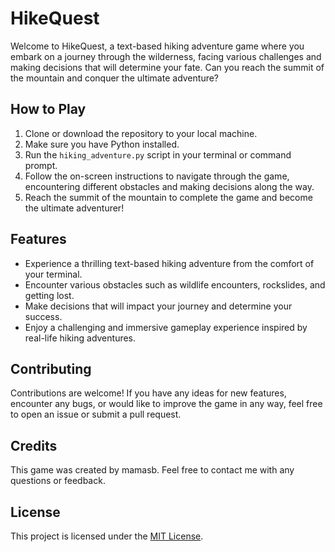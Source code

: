 # HikeQuest

Welcome to HikeQuest, a text-based hiking adventure game where you embark on a journey through the wilderness, facing various challenges and making decisions that will determine your fate. Can you reach the summit of the mountain and conquer the ultimate adventure?

## How to Play

1. Clone or download the repository to your local machine.
2. Make sure you have Python installed.
3. Run the `hiking_adventure.py` script in your terminal or command prompt.
4. Follow the on-screen instructions to navigate through the game, encountering different obstacles and making decisions along the way.
5. Reach the summit of the mountain to complete the game and become the ultimate adventurer!

## Features

- Experience a thrilling text-based hiking adventure from the comfort of your terminal.
- Encounter various obstacles such as wildlife encounters, rockslides, and getting lost.
- Make decisions that will impact your journey and determine your success.
- Enjoy a challenging and immersive gameplay experience inspired by real-life hiking adventures.

## Contributing

Contributions are welcome! If you have any ideas for new features, encounter any bugs, or would like to improve the game in any way, feel free to open an issue or submit a pull request.

## Credits

This game was created by mamasb. Feel free to contact me with any questions or feedback.

## License

This project is licensed under the [MIT License](LICENSE).
